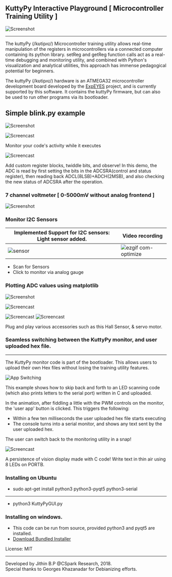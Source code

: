 ## KuttyPy Interactive Playground [ Microcontroller Training Utility ]

![Screenshot](/docs/main.gif?raw=true "Recording of the User Interface")

---
The kuttyPy (/kʊtipʌɪ/) Microcontroller training utility allows real-time manipulation of the registers in microcontrollers via a connected computer containing its python library.  setReg and getReg function calls act as a real-time debugging and monitoring utility, and combined with Python's visualization and analytical utilities, this approach has immense pedagogical potential for beginners. 

The kuttyPy (/kʊtipʌɪ/) hardware is an ATMEGA32 microcontroller development board developed by the [ExpEYES](http://expeyes.in) project, and is currently supported by this software. It contains the kuttyPy firmware, but can also be used to run other programs via its bootloader.

## Simple blink.py example
![Screenshot](/docs/blink.gif?raw=true "Write Python code to blink all of PORT D")

![Screencast](/docs/monitor.gif?raw=true "Monitor your code!")

Monitor your code's activity while it executes

![Screencast](/docs/custom_registers.gif?raw=true "Add Register widgets, twiddle bits, and see what happens!")

Add custom register blocks, twiddle bits, and observe!
In this demo, the ADC is read by first setting the bits in the ADCSRA(control and status register), then reading back ADCL(8LSB)+ADCH(2MSB), and also checking the new status of ADCSRA after the operation.

### 7 channel voltmeter [ 0-5000mV without analog frontend ]
![Screenshot](/docs/voltmeter.gif?raw=true "Voltmeter")

### Monitor I2C Sensors
Implemented Support for I2C sensors: Light sensor added. | Video recording
---|---
![sensor](https://user-images.githubusercontent.com/19327143/52988950-5c64f580-3427-11e9-8516-d6708ef2532b.gif) | ![ezgif com-optimize](https://user-images.githubusercontent.com/19327143/52989158-2bd18b80-3428-11e9-9b26-21f21f8fe99a.gif)

+ Scan for Sensors
+ Click to monitor via analog gauge

### Plotting ADC values using matplotlib
![Screenshot](/docs/code.gif?raw=true "Recording of the ADC logging example")

![Screencast](/docs/monitor.gif?raw=true "Monitor your code!")

![Screencast](/docs/hall_sensor.webp?raw=true "Hall sensor!") ![Screencast](/docs/servo_motor.webp?raw=true "Hall sensor!")

Plug and play various accessories such as this Hall Sensor, & servo motor.

### Seamless switching between the KuttyPy monitor, and user uploaded hex file.
---
The KuttyPy monitor code is part of the bootloader. This allows users to upload their own Hex files without losing the training utility features.

![App Switching](/docs/switch.gif?raw=true "App Switching")

This example shows how to skip back and forth to an LED scanning code (which also prints letters to the serial port) written in C and uploaded.

In the animation, after fiddling a little with the PWM controls on the monitor, the 'user app' button is clicked. This triggers the following:
+ Within a few ten milliseconds the user uploaded hex file starts executing
+ The console turns into a serial monitor, and shows any text sent by the user uploaded hex.

The user can switch back to the monitoring utility in a snap!

![Screencast](/docs/pov_display.webp?raw=true "POV display!")

A persistence of vision display made with C code! Write text in thin air using 8 LEDs on PORTB.

### Installing on Ubuntu
+ sudo apt-get install python3 python3-pyqt5 python3-serial
---
+ python3 KuttyPyGUI.py

### Installing on windows.
+ This code can be run from source, provided python3 and pyqt5 are installed.
+ [Download Bundled Installer](https://drive.google.com/uc?export=download&id=1giJuDNIql8X5oaIcOLFACXD05-hmkBAy)



License: MIT



---
Developed by Jithin B.P @CSpark Research, 2018.  
Special thanks to Georges Khazanadar for Debianizing efforts.
